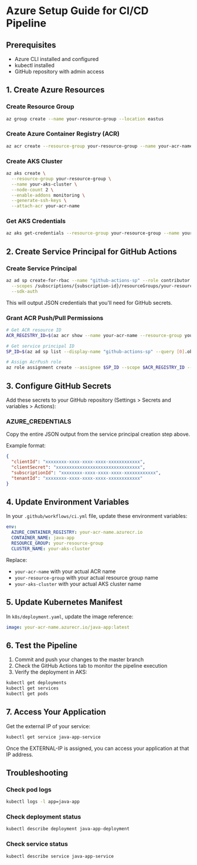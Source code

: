 # Azure Setup Guide for CI/CD Pipeline

## Prerequisites
- Azure CLI installed and configured
- kubectl installed
- GitHub repository with admin access

## 1. Create Azure Resources

### Create Resource Group
```bash
az group create --name your-resource-group --location eastus
```

### Create Azure Container Registry (ACR)
```bash
az acr create --resource-group your-resource-group --name your-acr-name --sku Basic
```

### Create AKS Cluster
```bash
az aks create \
  --resource-group your-resource-group \
  --name your-aks-cluster \
  --node-count 2 \
  --enable-addons monitoring \
  --generate-ssh-keys \
  --attach-acr your-acr-name
```

### Get AKS Credentials
```bash
az aks get-credentials --resource-group your-resource-group --name your-aks-cluster
```

## 2. Create Service Principal for GitHub Actions

### Create Service Principal
```bash
az ad sp create-for-rbac --name "github-actions-sp" --role contributor \
  --scopes /subscriptions/{subscription-id}/resourceGroups/your-resource-group \
  --sdk-auth
```

This will output JSON credentials that you'll need for GitHub secrets.

### Grant ACR Push/Pull Permissions
```bash
# Get ACR resource ID
ACR_REGISTRY_ID=$(az acr show --name your-acr-name --resource-group your-resource-group --query id --output tsv)

# Get service principal ID
SP_ID=$(az ad sp list --display-name "github-actions-sp" --query [0].objectId --output tsv)

# Assign AcrPush role
az role assignment create --assignee $SP_ID --scope $ACR_REGISTRY_ID --role AcrPush
```

## 3. Configure GitHub Secrets

Add these secrets to your GitHub repository (Settings > Secrets and variables > Actions):

### AZURE_CREDENTIALS
Copy the entire JSON output from the service principal creation step above.

Example format:
```json
{
  "clientId": "xxxxxxxx-xxxx-xxxx-xxxx-xxxxxxxxxxxx",
  "clientSecret": "xxxxxxxxxxxxxxxxxxxxxxxxxxxxxxxx",
  "subscriptionId": "xxxxxxxx-xxxx-xxxx-xxxx-xxxxxxxxxxxx",
  "tenantId": "xxxxxxxx-xxxx-xxxx-xxxx-xxxxxxxxxxxx"
}
```

## 4. Update Environment Variables

In your `.github/workflows/ci.yml` file, update these environment variables:

```yaml
env:
  AZURE_CONTAINER_REGISTRY: your-acr-name.azurecr.io
  CONTAINER_NAME: java-app
  RESOURCE_GROUP: your-resource-group
  CLUSTER_NAME: your-aks-cluster
```

Replace:
- `your-acr-name` with your actual ACR name
- `your-resource-group` with your actual resource group name
- `your-aks-cluster` with your actual AKS cluster name

## 5. Update Kubernetes Manifest

In `k8s/deployment.yaml`, update the image reference:
```yaml
image: your-acr-name.azurecr.io/java-app:latest
```

## 6. Test the Pipeline

1. Commit and push your changes to the master branch
2. Check the GitHub Actions tab to monitor the pipeline execution
3. Verify the deployment in AKS:

```bash
kubectl get deployments
kubectl get services
kubectl get pods
```

## 7. Access Your Application

Get the external IP of your service:
```bash
kubectl get service java-app-service
```

Once the EXTERNAL-IP is assigned, you can access your application at that IP address.

## Troubleshooting

### Check pod logs
```bash
kubectl logs -l app=java-app
```

### Check deployment status
```bash
kubectl describe deployment java-app-deployment
```

### Check service status
```bash
kubectl describe service java-app-service
```
